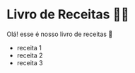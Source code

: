 # Livro de Receitas :man_cook:

Olá! esse é nosso livro de receitas :call_me_hand:

- receita 1
- receita 2
- receita 3
